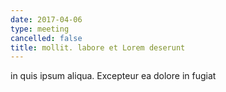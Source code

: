 ```yaml
---
date: 2017-04-06
type: meeting
cancelled: false
title: mollit. labore et Lorem deserunt
---
```

in quis ipsum aliqua. Excepteur ea dolore in fugiat